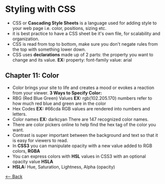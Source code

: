 # Styling with CSS

- CSS or **Cascading Style Sheets** is a language used for adding style to your web page i.e. color, positions, sizing etc.
- it is best practice to have a CSS sheet be it's own file, for scalability and organization.
- CSS is read from top to bottom, make sure you don't negate rules from the top with something lower down.
- CSS uses **declarations** made up of 2 parts: the property you want to change and its value. **EX:** property: font-family value: arial

## Chapter 11: Color 

- Color brings your site to life and creates a mood or evokes a reaction from your viewer.
**3 Ways to Specify Color:**
- RBG (Red Blue Green) Values **EX:** rgb(102.205.170) numbers refer to how much red blue and green are in the color
- Hex Codes **EX:** #66cda RGB values are rendered into numbers and letters.
- Color names **EX:** darkcyan There are 147 recognized color names.
- There are color pickers online to help find the hex tag of the color you want.
- Contrast is super important between the background and text so that it is easy for viewers to read.
- In **CSS3** you can manipulate opacity with a new value added to RGB colors, **RGBA**
- You can express colors with **HSL** values in CSS3 with an optional opacity value **HSLA**
- **HSLA:** Hue, Saturation, Lightness, Alpha (opacity) 

[<-- Back](README.md)